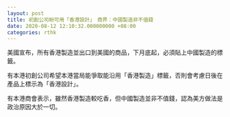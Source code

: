 ```yaml
---
layout: post
title: 初創公司盼可用「香港設計」　商界：中國製造非不值錢
date: 2020-08-12 12:10:32.000000000 +08:00
categories: rthk
---
```


美國宣布，所有香港製造並出口到美國的商品，下月底起，必須貼上中國製造的標籤。

有本港初創公司希望本港當局能爭取能沿用「香港製造」標籤，否則會考慮日後在產品上標示為「香港設計」。

有本港商會表示，雖然香港製造較吃香，但中國製造並非不值錢，認為美方做法是政治原因大於一切。
